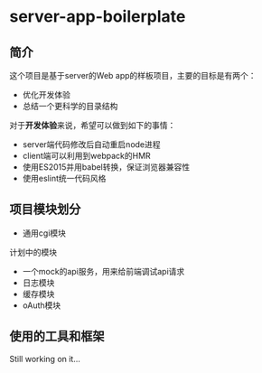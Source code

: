 # server-app-boilerplate

## 简介

这个项目是基于server的Web app的样板项目，主要的目标是有两个：

- 优化开发体验
- 总结一个更科学的目录结构

对于**开发体验**来说，希望可以做到如下的事情：

- server端代码修改后自动重启node进程
- client端可以利用到webpack的HMR
- 使用ES2015并用babel转换，保证浏览器兼容性
- 使用eslint统一代码风格

## 项目模块划分

[TODO]: [使用yeoman的generator来选择需要包含的模块](#NEXT:50)

- 通用cgi模块

计划中的模块

- 一个mock的api服务，用来给前端调试api请求
- 日志模块
- 缓存模块
- oAuth模块

[TODO]: [一个mock的api服务，用来给前端调试api请求](#NEXT:10)
[TODO]: [日志模块](#NEXT:20)
[TODO]: [缓存模块](#NEXT:30)
[TODO]: [oAuth模块](#NEXT:40)

## 使用的工具和框架


Still working on it...
